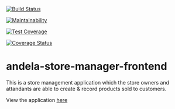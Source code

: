 [![Build Status](https://travis-ci.com/wombolo/andela-store-manager-frontend.svg?branch=staging)](https://travis-ci.com/wombolo/andela-store-manager-frontend)

[![Maintainability](https://api.codeclimate.com/v1/badges/9bb9f553c00ff51b965c/maintainability)](https://codeclimate.com/github/wombolo/andela-store-manager-frontend/maintainability)

[![Test Coverage](https://api.codeclimate.com/v1/badges/9bb9f553c00ff51b965c/test_coverage)](https://codeclimate.com/github/wombolo/andela-store-manager-frontend/test_coverage)

[![Coverage Status](https://coveralls.io/repos/github/wombolo/andela-store-manager-frontend/badge.svg?branch=staging)](https://coveralls.io/github/wombolo/andela-store-manager-frontend?branch=staging)

# andela-store-manager-frontend
This is a store management application which the store owners and attandants are able to create & record products sold to customers.

View the application [here](https://tia-store-manager-frontend.herokuapp.com) 
